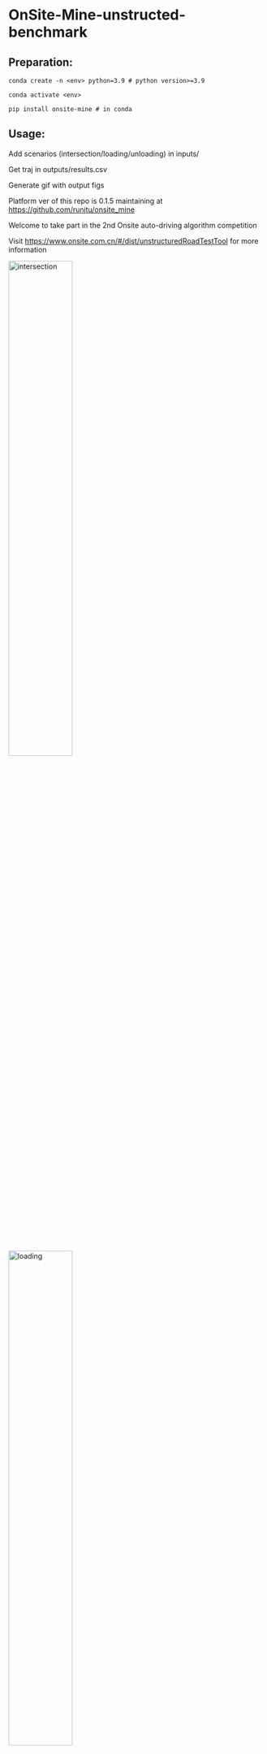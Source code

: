# OnSite-Mine-unstructed-benchmark

## Preparation:

    conda create -n <env> python=3.9 # python version>=3.9

    conda activate <env>

    pip install onsite-mine # in conda 

## Usage:

Add scenarios (intersection/loading/unloading) in inputs/
  
Get traj in outputs/results.csv

Generate gif with output figs

Platform ver of this repo is 0.1.5 maintaining at https://github.com/runjtu/onsite_mine

Welcome to take part in the 2nd Onsite auto-driving algorithm competition 

Visit https://www.onsite.com.cn/#/dist/unstructuredRoadTestTool for more information

<img src="./results/intersection.gif" alt="intersection" style="width:50%; height:auto;">
<img src="./results/loading.gif" alt="loading" style="width:50%; height:auto;">
<img src="./results/unloading.gif" alt="unloading" style="width:50%; height:auto;">


